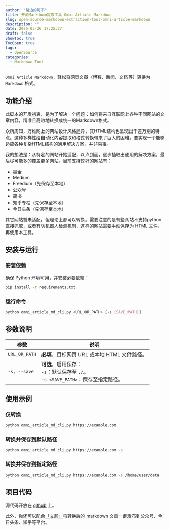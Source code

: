 ```yaml
---
author: "路边的阿不"
title: 开源Markdown提取工具-Omni Article Markdown
slug: open-source-markdown-extraction-tool-omni-article-markdown
description: ""
date: 2025-03-26 17:25:27
draft: false
ShowToc: true
TocOpen: true
tags:
  - OpenSource
categories:
  - Markdown Tool
---
```


`Omni Article Markdown`，轻松将网页文章（博客、新闻、文档等）转换为 `Markdown` 格式。

## 功能介绍

此脚本的开发初衷，是为了解决一个问题：如何将来自互联网上各种不同网站的文章内容，精准且高效地转换成统一的Markdown格式。

众所周知，万维网上的网站设计风格迥异，其HTML结构也呈现出千差万别的特点。这种多样性给自动化内容提取和格式转换带来了巨大的困难。要实现一个能够适应各种复杂HTML结构的通用解决方案，并非易事。

我的想法是：从特定的网站开始适配，以点到面，逐步抽取出通用的解决方案，最后尽可能多的覆盖更多网站。目前支持较好的网站有：

- 掘金
- Medium
- Freedium（先保存至本地）
- 公众号
- 简书
- 知乎专栏（先保存至本地）
- 今日头条（先保存至本地）

其它网站暂未适配，但理论上都可以转换。需要注意的是有些网站不支持python直接抓取，或者有防机器人检测机制，这样的网站需要手动保存为 HTML 文件，再使用本工具。

## 安装与运行

### 安装依赖

确保 Python 环境可用，并安装必要依赖：
```sh
pip install -r requirements.txt
```

### 运行命令

```sh
python omni_article_md_cli.py <URL_OR_PATH> [-s [SAVE_PATH]]
```

## 参数说明

| 参数               | 说明 |
|--------------------|------|
| `URL_OR_PATH`     | **必填**，目标网页 URL 或本地 HTML 文件路径。 |
| `-s, --save`      | **可选**，启用保存：<br> `-s`：默认保存至 `./`。<br> `-s <SAVE_PATH>`：保存至指定路径。 |

## 使用示例

### 仅转换

```sh
python omni_article_md_cli.py https://example.com
```

### 转换并保存到默认路径

```sh
python omni_article_md_cli.py https://example.com -s
```

### 转换并保存到指定路径

```sh
python omni_article_md_cli.py https://example.com -s /home/user/data
```

## 项目代码

源代码开放在 [github](https://github.com/caol64/omni-article-markdown) 上。

此外，你还可以配合[「文颜」](https://yuzhi.tech/wenyan)将转换后的 markdown 文章一键发布到公众号、今日头条、知乎等平台。